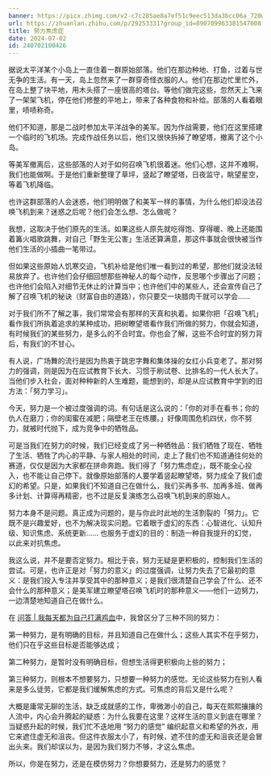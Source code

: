 ```yaml
---
banner: https://picx.zhimg.com/v2-c7c285ae8a7ef51c9eec513da3bcc06a_720w.jpg?source=172ae18b
url: https://zhuanlan.zhihu.com/p/29253331?group_id=890709963381547008
title: 努力焦虑症
date: 2024-07-02
id: 240702100426
---
```

据说太平洋某个小岛上一直住着一群原始部落。他们在那边种地、打鱼，过着与世无争的生活。有一天，岛上忽然来了一群穿奇怪衣服的人。他们在那边忙里忙外，在岛上整了块平地，用木头搭了一座很高的塔台。等他们做完这些，忽然天上飞来了一架架飞机，停在他们修整的平地上，带来了各种食物和补给。部落的人看着眼里，啧啧称奇。

他们不知道，那是二战时参加太平洋战争的美军。因为作战需要，他们在这里搭建一个临时的飞机场。完成作战任务以后，他们又很快拆掉了瞭望塔，撤离了这个小岛。

等美军撤离后，这些部落的人对于如何召唤飞机很着迷。他们心想，这并不难啊，我们也能做啊。于是他们重新整理了草坪，竖起了瞭望塔，日夜监守，眺望星空，等着飞机降临。

也许这群部落的人会迷惑，他们明明做了和美军一样的事情，为什么他们却没法召唤飞机到来？迷惑之后呢？他们会怎么想、怎么做呢？

我想，这取决于他们原先的生活。如果这些人原先就吃得饱、穿得暖、晚上还能围着篝火唱歌跳舞，对自己「野生无公害」生活还算满意，那这件事就会很快被当作他们生活的小插曲一笔带过。

但如果这些原始人饥寒交迫，飞机补给是他们唯一看到过的希望，那他们就没法轻易放弃了。也许他们会仔细回想那些神秘人的每个动作，反思哪个步骤出了问题；也许他们会陷入对细节无休止的计算当中；也许他们中的某些人，还会宣传自己了解了召唤飞机的秘诀（财富自由的道路），你只要交一块腊肉干就可以学会……

对于我们所不了解之事，我们常常会有那样的天真和执着。如果你把「召唤飞机」看作我们所执着追求的某种成功，把树瞭望塔看作我们所做的努力，你就会知道，有时候我们的某些努力，是多么的不合时宜。你也会了解，这些不合时宜的努力背后，有我们的不甘心。

有人说，广场舞的流行是因为热衷于跳忠字舞和集体操的女红小兵变老了。那对努力的强调，则是因为在应试教育下长大、习惯于刷试卷、比排名的一代人长大了。当他们步入社会，面对种种新的人生难题，能想到的，却是从应试教育中学到的旧方法：「努力学习」。

今天，努力是一个被过度强调的词。有句话是这么说的：「你的对手在看书；你的仇人在磨刀；你的闺蜜在减肥；隔壁老王在练腰。」好像周围危机四伏，你不努力，就被时代抛下，成为竞争中的牺牲品。

可是当我们在努力的时候，我们已经变成了另一种牺牲品：我们牺牲了现在、牺牲了生活、牺牲了内心的平静、与家人相处的时间，走上了我们也不知道通往何处的赛道，仅仅是因为大家都在拼命奔跑。我们得了「努力焦虑症」，既不能全心投入，也不能让自己停下。就像原始部落的人要学着竖起瞭望塔，努力成全了我们虚幻的希望。只是，如果我们不知道自己在做什么，我们买再多书、加再多班、做再多计划、计算得再精密，也不过是反复演练怎么召唤飞机到来的原始人。

努力本身不是问题。真正成为问题的，是与你此时此地的生活割裂的「努力」。它既不是兴趣爱好，也不为解决现实问题。它着眼于虚幻的东西：心智进化、认知升级、知识焦虑、系统更新…… 也服务于虚幻的目的：制造一种自我提升的幻觉，以此来对抗焦虑。

我这么说，并不是要否定努力。相比于丧，努力无疑是更积极的，控制我们生活的尝试。可是，也许正是对「努力的意义」的过度强调，让努力失去了它最初的意义：是我们投入专注并享受其中的那种意义；是我们很清楚自己学会了什么、还不会什么的那种意义；是美军建立瞭望塔召唤飞机时的那种意义——他们一边努力，一边清楚地知道自己在做什么。

在 [问答 | 我每天都为自己打满鸡血](https://zhuanlan.zhihu.com/p/20840965)中，我曾区分了三种不同的努力：

第一种努力，是有明确的目标，并且知道自己在做什么；这些人其实不在乎努力，他们只在乎这些目标是否能够达成；

第二种努力，是暂时没有明确目标，但想生活得更积极向上些的努力；

第三种努力，则根本不想要努力，只想要一种努力的感觉。无论这些努力在别人看来是多么徒劳，它都是我们缓解焦虑的方式。可焦虑的背后又是什么呢？

大概是庸常无聊的生活，缺乏成就感的工作，卑微渺小的自己，每天在熙熙攘攘的人流中，内心会升腾起的疑惑：为什么我要在这里？这样生活的意义到底在哪里？当疑惑升起的时候，我们忙不迭地用 “努力的感觉” 编织起意义和希望的外衣，用它来遮住虚无和沮丧。但这件衣服太小了，有时候，遮不住的虚无和沮丧还是会冒出头来。我们却误以为，是因为我们努力不够，才这么焦虑。

所以，你是在努力，还是在模仿努力？你想要努力，还是努力的感觉？
